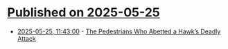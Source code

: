 # [Published on 2025-05-25](index.md)

* [2025-05-25, 11:43:00](https://soylentnews.org/article.pl?sid=25/05/24/1718235&from=rss) - [The Pedestrians Who Abetted a Hawk’s Deadly Attack](https://soylentnews.org/article.pl?sid=25/05/24/1718235&from=rss)
